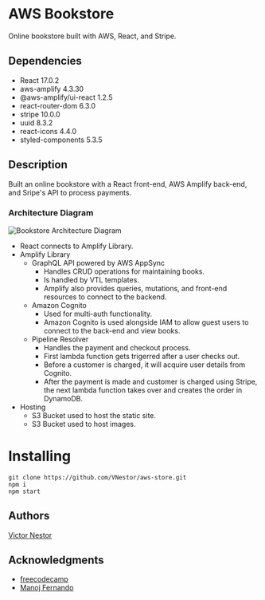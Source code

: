 # AWS Bookstore

Online bookstore built with AWS, React, and Stripe.

## Dependencies

- React 17.0.2
- aws-amplify 4.3.30
- @aws-amplify/ui-react 1.2.5
- react-router-dom 6.3.0
- stripe 10.0.0
- uuid 8.3.2
- react-icons 4.4.0
- styled-components 5.3.5

## Description

Built an online bookstore with a React front-end, AWS Amplify back-end, and Sripe's API to process payments.

### Architecture Diagram

![Bookstore Architecture Diagram](https://user-images.githubusercontent.com/37969271/182922328-02c1cc45-5bf1-43f1-a5c7-d86cac7a447c.png)

- React connects to Amplify Library.
- Amplify Library 
  - GraphQL API powered by AWS AppSync
    - Handles CRUD operations for maintaining books.
    - Is handled by VTL templates.
    - Amplify also provides queries, mutations, and front-end resources to connect to the backend.
  - Amazon Cognito 
    - Used for multi-auth functionality. 
    - Amazon Cognito is used alongside IAM to allow guest users to connect to the back-end and view books.
  - Pipeline Resolver
    - Handles the payment and checkout process.
    - First lambda function gets trigerred after a user checks out.
    - Before a customer is charged, it will acquire user details from Cognito.
    - After the payment is made and customer is charged using Stripe, the next lambda function takes over and creates the order in DynamoDB.
- Hosting
  - S3 Bucket used to host the static site.
  - S3 Bucket used to host images.
  
  
# Installing

```
git clone https://github.com/VNestor/aws-store.git
npm i
npm start
```
  

## Authors

[Victor Nestor](https://github.com/VNestor)

## Acknowledgments

- [freecodecamp](https://www.freecodecamp.org/news/how-to-make-a-store-in-one-day-aws-react-stripe/)
- [Manoj Fernando](https://github.com/mjzone)
    
